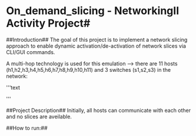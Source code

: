 # On_demand_slicing - NetworkingII Activity Project#

##Introduction##
The goal of this project is to implement a network slicing approach to enable dynamic activation/de-activation of network slices via CLI/GUI commands.

A multi-hop technology is used for this emulation --> there are 11 hosts (h1,h2,h3,h4,h5,h6,h7,h8,h9,h10,h11) and 3 switches (s1,s2,s3) in the network:

'''text

'''

##Project Description##
Initially, all hosts can communicate with each other and no slices are aveilable.

##How to run:##

